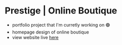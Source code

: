 # Prestige | Online Boutique

- portfolio project that I'm curretly working on 🟢
- homepage design of online boutique
- view website live [here](https://prestige-5cf.pages.dev/)

